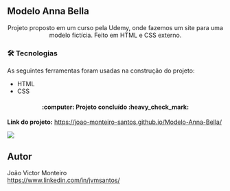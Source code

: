 ## Modelo Anna Bella
<p align="center">Projeto proposto em um curso pela Udemy, onde fazemos um site para uma modelo fictícia. Feito em HTML e CSS externo.</p>

### 🛠 Tecnologias

As seguintes ferramentas foram usadas na construção do projeto:

- HTML
- CSS

<h4 align="center"> 
	:computer: Projeto concluído :heavy_check_mark:
</h4>

**Link do projeto:** https://joao-monteiro-santos.github.io/Modelo-Anna-Bella/

![](anna-bella-gif.gif)

## Autor
João Victor Monteiro <br />
https://www.linkedin.com/in/jvmsantos/
